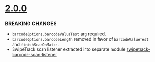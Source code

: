 # [2.0.0](https://github.com/goodeggs/barcode-scan-listener/compare/v1.2.0...v2.0.0)

### BREAKING CHANGES

* `barcodeOptions.barcodeValueTest` arg required.
* `barcodeOptions.barcodeLength` removed in favor of `barcodeValueTest` and `finishScanOnMatch`.
* SwipeTrack scan listener extracted into separate module [swipetrack-barcode-scan-listener](https://github.com/goodeggs/swipetrack-barcode-scan-listener)
